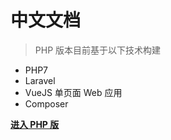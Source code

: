 # 中文文档

> PHP 版本目前基于以下技术构建

- PHP7
- Laravel
- VueJS 单页面 Web 应用
- Composer

**[进入 PHP 版](/v1/gettingstarted)**